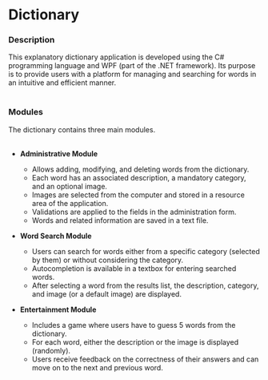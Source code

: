 # Dictionary

<h3>Description</h3>
This explanatory dictionary application is developed using the C# programming language and WPF (part of the .NET framework). Its purpose is to provide users with a platform for managing and searching for words in an intuitive and efficient manner.<br><br>
<h3>Modules</h3>
The dictionary contains three main modules.<br><br>

- **Administrative Module**
  - Allows adding, modifying, and deleting words from the dictionary.
  - Each word has an associated description, a mandatory category, and an optional image.
  - Images are selected from the computer and stored in a resource area of the application.
  - Validations are applied to the fields in the administration form.
  - Words and related information are saved in a text file.

- **Word Search Module**
  - Users can search for words either from a specific category (selected by them) or without considering the category.
  - Autocompletion is available in a textbox for entering searched words.
  - After selecting a word from the results list, the description, category, and image (or a default image) are displayed.

- **Entertainment Module**
  - Includes a game where users have to guess 5 words from the dictionary.
  - For each word, either the description or the image is displayed (randomly).
  - Users receive feedback on the correctness of their answers and can move on to the next and previous word.
